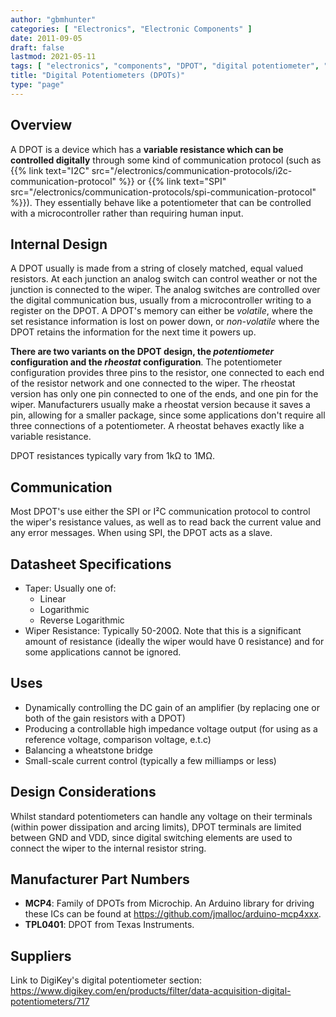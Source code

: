 ```yaml
---
author: "gbmhunter"
categories: [ "Electronics", "Electronic Components" ]
date: 2011-09-05
draft: false
lastmod: 2021-05-11
tags: [ "electronics", "components", "DPOT", "digital potentiometer", "resistor", "resistance", "rheostat", "communication", "I2C", "SPI" ]
title: "Digital Potentiometers (DPOTs)"
type: "page"
---
```


## Overview

A DPOT is a device which has a **variable resistance which can be controlled digitally** through some kind of communication protocol (such as {{% link text="I2C" src="/electronics/communication-protocols/i2c-communication-protocol" %}} or {{% link text="SPI" src="/electronics/communication-protocols/spi-communication-protocol" %}}). They essentially behave like a potentiometer that can be controlled with a microcontroller rather than requiring human input.

## Internal Design

A DPOT usually is made from a string of closely matched, equal valued resistors. At each junction an analog switch can control weather or not the junction is connected to the wiper. The analog switches are controlled over the digital communication bus, usually from a microcontroller writing to a register on the DPOT. A DPOT's memory can either be _volatile_, where the set resistance information is lost on power down, or _non-volatile_ where the DPOT retains the information for the next time it powers up.

**There are two variants on the DPOT design, the _potentiometer_ configuration and the _rheostat_ configuration**. The potentiometer configuration provides three pins to the resistor, one connected to each end of the resistor network and one connected to the wiper. The rheostat version has only one pin connected to one of the ends, and one pin for the wiper. Manufacturers usually make a rheostat version because it saves a pin, allowing for a smaller package, since some applications don't require all three connections of a potentiometer. A rheostat behaves exactly like a variable resistance.

DPOT resistances typically vary from 1kΩ to 1MΩ.

## Communication

Most DPOT's use either the SPI or I²C communication protocol to control the wiper's resistance values, as well as to read back the current value and any error messages. When using SPI, the DPOT acts as a slave.

## Datasheet Specifications

* Taper: Usually one of:
  * Linear
  * Logarithmic
  * Reverse Logarithmic
* Wiper Resistance: Typically 50-200Ω. Note that this is a significant amount of resistance (ideally the wiper would have 0 resistance) and for some applications cannot be ignored. 

## Uses

* Dynamically controlling the DC gain of an amplifier (by replacing one or both of the gain resistors with a DPOT)
* Producing a controllable high impedance voltage output (for using as a reference voltage, comparison voltage, e.t.c)
* Balancing a wheatstone bridge
* Small-scale current control (typically a few milliamps or less)

## Design Considerations

Whilst standard potentiometers can handle any voltage on their terminals (within power dissipation and arcing limits), DPOT terminals are limited between GND and VDD, since digital switching elements are used to connect the wiper to the internal resistor string.

## Manufacturer Part Numbers

* **MCP4**: Family of DPOTs from Microchip. An Arduino library for driving these ICs can be found at <https://github.com/jmalloc/arduino-mcp4xxx>.
* **TPL0401**: DPOT from Texas Instruments.

## Suppliers

Link to DigiKey's digital potentiometer section: <https://www.digikey.com/en/products/filter/data-acquisition-digital-potentiometers/717>